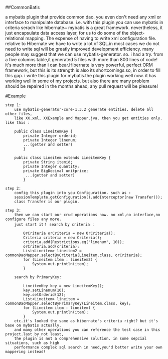 ##CommonBatis

a mybatis plugin that provide common dao. you even don't need any xml or interface to manipulate database. 
i.e. with this plugin you can use mybatis in criteria serach like hibernate~
mybatis is a great framework. nevertheless, it just encapsulate data access layer, for us to do some of the object-relational mapping. The expense of having to write xml configuration file. 
relative to Hibernate we have to write a lot of SQL.in most cases we do not need to write sql will be greatly improved development efficiency. many people may suggest that we can use mybatis-generator. so. i had a try. from a five columns table,it generated 5 files with more than 800 lines of code! it's much more than i can bear.Hibernate is very powerful, perfect ORM framework, but this is its strength is also its shortcomings.so, in order to fill this gap. i write this plugin for mybatis.the plugin working well now. it has working well in some of my projects. but also there are many problem should be repaired in the months ahead, any pull request will be pleasure!

#Example

    step 1: 
        use mybatis-generator-core-1.3.2 generate entities. delete all other files, 
        like XX.xml, XXExample and Mapper.jva. then you get entities only. like this :
        
        public class LineitemKey {
            private Integer orderid;
            private Integer linenum;
            ...(getter and setter) 
            }
        
        public class Lineitem extends LineitemKey {
            private String itemid;
            private Integer quantity;
            private BigDecimal unitprice;
             ...(getter and setter) 
            }
            
    step 2:
        config this plugin into you Configuration. such as :
        sessionTemplate.getConfiguration().addInterceptor(new Transfer());
        class Transfer is our plugin.
        
    step 3:
        then we can start our crud operations now. no xml,no interface,no configure files any more.
        just start it！ search by criteria :
        
            OrCriteria orCriteria = new OrCriteria();
            Criteria criteria = new Criteria();
            criteria.add(Restrictions.eq("linenum", 10));
            orCriteria.add(criteria);
            List<Lineitem> lineitem2 = commonDaoMapper.selectByCriteria(Lineitem.class, orCriteria);
            for (Lineitem item : lineitem2) {
                System.out.println(item);
            }
            
        search by PrimaryKey:
        
            LineitemKey key = new LineitemKey();
            key.setLinenum(10);
            key.setOrderid(12);
            List<Lineitem> lineitem = commonDaoMapper.selectByPrimaryKey(Lineitem.class, key);
            for (Lineitem item : lineitem) {
                System.out.println(item);
            }
        etc.it's looked the same as hibernate's criteria right? but it's base on mybatis actually.
        and many other operations you can reference the test case in this project.last by not least,
        the plugin is not a comprehensive solution. in some sepcial situations, such as high 
        performance complex sql search in need,you'd better write your own mappering instead!
    

